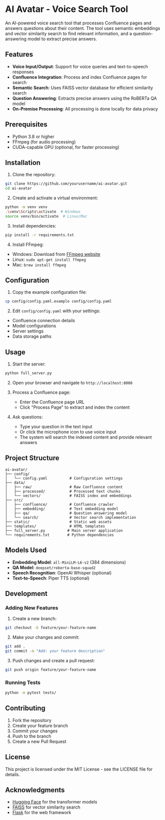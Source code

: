 # AI Avatar - Voice Search Tool

An AI-powered voice search tool that processes Confluence pages and answers questions about their content. The tool uses semantic embeddings and vector similarity search to find relevant information, and a question-answering model to extract precise answers.

## Features

- **Voice Input/Output**: Support for voice queries and text-to-speech responses
- **Confluence Integration**: Process and index Confluence pages for search
- **Semantic Search**: Uses FAISS vector database for efficient similarity search
- **Question Answering**: Extracts precise answers using the RoBERTa QA model
- **On-Premise Processing**: All processing is done locally for data privacy

## Prerequisites

- Python 3.8 or higher
- FFmpeg (for audio processing)
- CUDA-capable GPU (optional, for faster processing)

## Installation

1. Clone the repository:
```bash
git clone https://github.com/yourusername/ai-avatar.git
cd ai-avatar
```

2. Create and activate a virtual environment:
```bash
python -m venv venv
.\venv\Scripts\activate  # Windows
source venv/bin/activate  # Linux/Mac
```

3. Install dependencies:
```bash
pip install -r requirements.txt
```

4. Install FFmpeg:
- Windows: Download from [FFmpeg website](https://ffmpeg.org/download.html)
- Linux: `sudo apt-get install ffmpeg`
- Mac: `brew install ffmpeg`

## Configuration

1. Copy the example configuration file:
```bash
cp config/config.yaml.example config/config.yaml
```

2. Edit `config/config.yaml` with your settings:
- Confluence connection details
- Model configurations
- Server settings
- Data storage paths

## Usage

1. Start the server:
```bash
python full_server.py
```

2. Open your browser and navigate to `http://localhost:8000`

3. Process a Confluence page:
   - Enter the Confluence page URL
   - Click "Process Page" to extract and index the content

4. Ask questions:
   - Type your question in the text input
   - Or click the microphone icon to use voice input
   - The system will search the indexed content and provide relevant answers

## Project Structure

```
ai-avatar/
├── config/
│   └── config.yaml          # Configuration settings
├── data/
│   ├── raw/                 # Raw Confluence content
│   ├── processed/           # Processed text chunks
│   └── vectors/             # FAISS index and embeddings
├── src/
│   ├── confluence/          # Confluence crawler
│   ├── embedding/           # Text embedding model
│   ├── qa/                  # Question answering model
│   └── search/              # Vector search implementation
├── static/                  # Static web assets
├── templates/               # HTML templates
├── full_server.py          # Main server application
└── requirements.txt        # Python dependencies
```

## Models Used

- **Embedding Model**: `all-MiniLM-L6-v2` (384 dimensions)
- **QA Model**: `deepset/roberta-base-squad2`
- **Speech Recognition**: OpenAI Whisper (optional)
- **Text-to-Speech**: Piper TTS (optional)

## Development

### Adding New Features

1. Create a new branch:
```bash
git checkout -b feature/your-feature-name
```

2. Make your changes and commit:
```bash
git add .
git commit -m "Add: your feature description"
```

3. Push changes and create a pull request:
```bash
git push origin feature/your-feature-name
```

### Running Tests

```bash
python -m pytest tests/
```

## Contributing

1. Fork the repository
2. Create your feature branch
3. Commit your changes
4. Push to the branch
5. Create a new Pull Request

## License

This project is licensed under the MIT License - see the LICENSE file for details.

## Acknowledgments

- [Hugging Face](https://huggingface.co/) for the transformer models
- [FAISS](https://github.com/facebookresearch/faiss) for vector similarity search
- [Flask](https://flask.palletsprojects.com/) for the web framework 